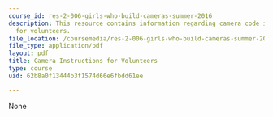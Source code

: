 ```yaml
---
course_id: res-2-006-girls-who-build-cameras-summer-2016
description: This resource contains information regarding camera code instructions
  for volunteers.
file_location: /coursemedia/res-2-006-girls-who-build-cameras-summer-2016/62b8a0f13444b3f1574d66e6fbdd61ee_MITRES_2_006SUM16_Cam_Vols.pdf
file_type: application/pdf
layout: pdf
title: Camera Instructions for Volunteers
type: course
uid: 62b8a0f13444b3f1574d66e6fbdd61ee

---
```

None